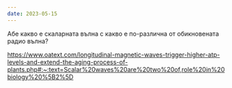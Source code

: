 ```yaml
---
date: 2023-05-15
---
```

Абе какво е скаларната вълна с какво е по-различна от обикновената радио вълна?

https://www.oatext.com/longitudinal-magnetic-waves-trigger-higher-atp-levels-and-extend-the-aging-process-of-plants.php#:~:text=Scalar%20waves%20are%20two%20of,role%20in%20biology%20%5B2%5D
